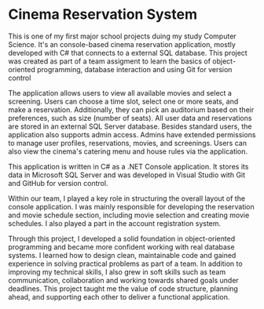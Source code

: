 # Cinema Reservation System

This is one of my first major school projects duing my study Computer Science. It's an console-based cinema reservation application, mostly developed with C# that connects to a external SQL database. This project was created as part of a team assigment to learn the basics of object-oriented programming, database interaction and using Git for version control

The application allows users to view all available movies and select a screening. Users can choose a time slot, select one or more seats, and make a reservation. Additionally, they can pick an auditorium based on their preferences, such as size (number of seats). All user data and reservations are stored in an external SQL Server database.
Besides standard users, the application also supports admin access. Admins have extended permissions to manage user profiles, reservations, movies, and screenings. Users can also view the cinema's catering menu and house rules via the application.

This application is written in C# as a .NET Console application. It stores its data in Microsoft SQL Server and was developed in Visual Studio with Git and GitHub for version control.

Within our team, I played a key role in structuring the overall layout of the console application. I was mainly responsible for developing the reservation and movie schedule section, including movie selection and creating movie schedules. I also played a part in the account registration system.

Through this project, I developed a solid foundation in object-oriented programming and became more confident working with real database systems. I learned how to design clean, maintainable code and gained experience in solving practical problems as part of a team. 
In addition to improving my technical skills, I also grew in soft skills such as team communication, collaboration and working towards shared goals under deadlines. This project taught me the value of code structure, planning ahead, and supporting each other to deliver a functional application.
